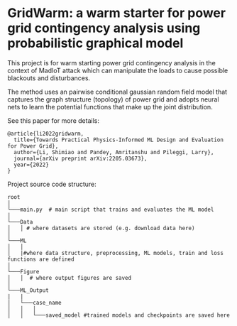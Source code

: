 # GridWarm: a warm starter for power grid contingency analysis using probabilistic graphical model

This project is for warm starting power grid contingency analysis in the context of MadIoT attack which can manipulate the loads to cause possible blackouts and disturbances.

The method uses an pairwise conditional gaussian random field model that captures the graph structure (topology) of power grid and adopts neural nets to learn the potential functions that make up the joint distribution. 

See this paper for more details:
```
@article{li2022gridwarm,
  title={Towards Practical Physics-Informed ML Design and Evaluation for Power Grid},
  author={Li, Shimiao and Pandey, Amritanshu and Pileggi, Larry},
  journal={arXiv preprint arXiv:2205.03673},
  year={2022}
}
```

Project source code structure:
```
root
│   
└───main.py  # main script that trains and evaluates the ML model
│
└───Data
│   │ # where datasets are stored (e.g. download data here)
│
└───ML
│   │
│   |#where data structure, preprocessing, ML models, train and loss functions are defined 
│   
└───Figure
│   │  # where output figures are saved
│  
└───ML_Output
|   |
│   └───case_name
│   │   │
│   │   └───saved_model #trained models and checkpoints are saved here
```



